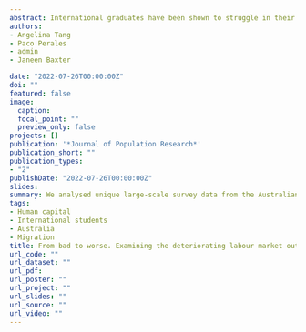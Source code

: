 ```yaml
---
abstract: International graduates have been shown to struggle in their transition to the host labour market after course completion. In Australia, international graduates typically fare worse than domestic graduates in the labour market, with new evidence pointing to a deterioration in their relative labour market position over the years. The contributing factors for the deterioration, however, remain unclear. In this article, we analysed unique large-scale survey data from the Australian Graduate Survey to identify the factors underlying the deteriorating labour market outcomes of international graduates from 2000. Our findings indicate that the deteriorating labour market outcomes of international graduates can be largely linked to the declining share of these graduates who are a citizen or permanent resident of Australia. The rising percentage of international graduates who are non-native English-speakers also played a role, albeit a modest one. These findings call attention to the persistent labour market disadvantage of international graduates and highlight the inadequacies of existing policies aimed at temporary retention and stronger English language skills in promoting labour market integration.
authors:
- Angelina Tang
- Paco Perales
- admin
- Janeen Baxter

date: "2022-07-26T00:00:00Z"
doi: ""
featured: false
image:
  caption: 
  focal_point: ""
  preview_only: false
projects: []
publication: '*Journal of Population Research*'
publication_short: ""
publication_types:
- "2"
publishDate: "2022-07-26T00:00:00Z"
slides: 
summary: We analysed unique large-scale survey data from the Australian Graduate Survey to identify the factors underlying the deteriorating labour market outcomes of international graduates from 2000
tags:
- Human capital
- International students
- Australia
- Migration
title: From bad to worse. Examining the deteriorating labour market outcomes of international graduates in Australia
url_code: ""
url_dataset: ""
url_pdf: 
url_poster: ""
url_project: ""
url_slides: ""
url_source: ""
url_video: ""
---
```

